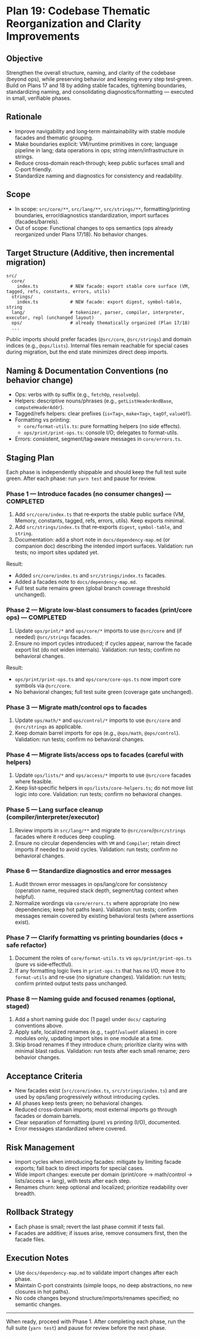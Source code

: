 # Plan 19: Codebase Thematic Reorganization and Clarity Improvements

## Objective
Strengthen the overall structure, naming, and clarity of the codebase (beyond ops), while preserving behavior and keeping every step test‑green. Build on Plans 17 and 18 by adding stable facades, tightening boundaries, standardizing naming, and consolidating diagnostics/formatting — executed in small, verifiable phases.

## Rationale
- Improve navigability and long‑term maintainability with stable module facades and thematic grouping.
- Make boundaries explicit: VM/runtime primitives in core; language pipeline in lang; data operations in ops; string intern/infrastructure in strings.
- Reduce cross‑domain reach‑through; keep public surfaces small and C‑port friendly.
- Standardize naming and diagnostics for consistency and readability.

## Scope
- In scope: `src/core/**`, `src/lang/**`, `src/strings/**`, formatting/printing boundaries, error/diagnostics standardization, import surfaces (facades/barrels).
- Out of scope: Functional changes to ops semantics (ops already reorganized under Plans 17/18). No behavior changes.

## Target Structure (Additive, then incremental migration)
```
src/
  core/
    index.ts            # NEW facade: export stable core surface (VM, tagged, refs, constants, errors, utils)
  strings/
    index.ts            # NEW facade: export digest, symbol-table, string
  lang/                 # tokenizer, parser, compiler, interpreter, executor, repl (unchanged layout)
  ops/                  # already thematically organized (Plan 17/18)
  ...
```

Public imports should prefer facades (`@src/core`, `@src/strings`) and domain indices (e.g., `@ops/lists`). Internal files remain reachable for special cases during migration, but the end state minimizes direct deep imports.

## Naming & Documentation Conventions (no behavior change)
- Ops: verbs with `Op` suffix (e.g., `fetchOp`, `resolveOp`).
- Helpers: descriptive nouns/phrases (e.g., `getListHeaderAndBase`, `computeHeaderAddr`).
- Tagged/refs helpers: clear prefixes (`is<Tag>`, `make<Tag>`, `tagOf`, `valueOf`).
- Formatting vs printing:
  - `core/format-utils.ts`: pure formatting helpers (no side effects).
  - `ops/print/print-ops.ts`: console I/O; delegates to format-utils.
- Errors: consistent, segment/tag‑aware messages in `core/errors.ts`.

## Staging Plan
Each phase is independently shippable and should keep the full test suite green. After each phase: run `yarn test` and pause for review.

### Phase 1 — Introduce facades (no consumer changes) — COMPLETED
1. Add `src/core/index.ts` that re‑exports the stable public surface (VM, Memory, constants, tagged, refs, errors, utils). Keep exports minimal.
2. Add `src/strings/index.ts` that re‑exports `digest`, `symbol-table`, and `string`.
3. Documentation: add a short note in `docs/dependency-map.md` (or companion doc) describing the intended import surfaces.
Validation: run tests; no import sites updated yet.

Result:
- Added `src/core/index.ts` and `src/strings/index.ts` facades.
- Added a facades note to `docs/dependency-map.md`.
- Full test suite remains green (global branch coverage threshold unchanged).

### Phase 2 — Migrate low‑blast consumers to facades (print/core ops) — COMPLETED
1. Update `ops/print/*` and `ops/core/*` imports to use `@src/core` and (if needed) `@src/strings` facades.
2. Ensure no import cycles introduced; if cycles appear, narrow the facade export list (do not widen internals).
Validation: run tests; confirm no behavioral changes.

Result:
- `ops/print/print-ops.ts` and `ops/core/core-ops.ts` now import core symbols via `@src/core`.
- No behavioral changes; full test suite green (coverage gate unchanged).

### Phase 3 — Migrate math/control ops to facades
1. Update `ops/math/*` and `ops/control/*` imports to use `@src/core` and `@src/strings` as applicable.
2. Keep domain barrel imports for ops (e.g., `@ops/math`, `@ops/control`).
Validation: run tests; confirm no behavioral changes.

### Phase 4 — Migrate lists/access ops to facades (careful with helpers)
1. Update `ops/lists/*` and `ops/access/*` imports to use `@src/core` facades where feasible.
2. Keep list‑specific helpers in `ops/lists/core-helpers.ts`; do not move list logic into core.
Validation: run tests; confirm no behavioral changes.

### Phase 5 — Lang surface cleanup (compiler/interpreter/executor)
1. Review imports in `src/lang/**` and migrate to `@src/core`/`@src/strings` facades where it reduces deep coupling.
2. Ensure no circular dependencies with `VM` and `Compiler`; retain direct imports if needed to avoid cycles.
Validation: run tests; confirm no behavioral changes.

### Phase 6 — Standardize diagnostics and error messages
1. Audit thrown error messages in ops/lang/core for consistency (operation name, required stack depth, segment/tag context when helpful).
2. Normalize wordings via `core/errors.ts` where appropriate (no new dependencies; keep hot paths lean).
Validation: run tests; confirm messages remain covered by existing behavioral tests (where assertions exist).

### Phase 7 — Clarify formatting vs printing boundaries (docs + safe refactor)
1. Document the roles of `core/format-utils.ts` vs `ops/print/print-ops.ts` (pure vs side‑effectful).
2. If any formatting logic lives in `print-ops.ts` that has no I/O, move it to `format-utils` and re‑use (no signature changes).
Validation: run tests; confirm printed output tests pass unchanged.

### Phase 8 — Naming guide and focused renames (optional, staged)
1. Add a short naming guide doc (1 page) under `docs/` capturing conventions above.
2. Apply safe, localized renames (e.g., `tagOf`/`valueOf` aliases) in core modules only, updating import sites in one module at a time.
3. Skip broad renames if they introduce churn; prioritize clarity wins with minimal blast radius.
Validation: run tests after each small rename; zero behavior changes.

## Acceptance Criteria
- New facades exist (`src/core/index.ts`, `src/strings/index.ts`) and are used by ops/lang progressively without introducing cycles.
- All phases keep tests green; no behavioral changes.
- Reduced cross‑domain imports; most external imports go through facades or domain barrels.
- Clear separation of formatting (pure) vs printing (I/O), documented.
- Error messages standardized where covered.

## Risk Management
- Import cycles when introducing facades: mitigate by limiting facade exports; fall back to direct imports for special cases.
- Wide import changes: execute per domain (print/core → math/control → lists/access → lang), with tests after each step.
- Renames churn: keep optional and localized; prioritize readability over breadth.

## Rollback Strategy
- Each phase is small; revert the last phase commit if tests fail.
- Facades are additive; if issues arise, remove consumers first, then the facade files.

## Execution Notes
- Use `docs/dependency-map.md` to validate import changes after each phase.
- Maintain C‑port constraints (simple loops, no deep abstractions, no new closures in hot paths).
- No code changes beyond structure/imports/renames specified; no semantic changes.

---

When ready, proceed with Phase 1. After completing each phase, run the full suite (`yarn test`) and pause for review before the next phase.
